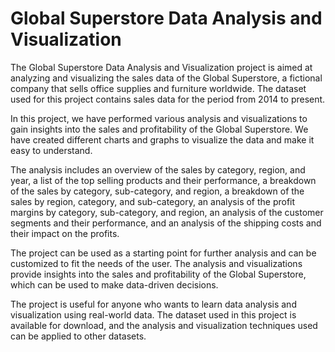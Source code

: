 # Global Superstore Data Analysis and Visualization
The Global Superstore Data Analysis and Visualization project is aimed at analyzing and visualizing the sales data of the Global Superstore, a fictional company that sells office supplies and furniture worldwide. The dataset used for this project contains sales data for the period from 2014 to present.

In this project, we have performed various analysis and visualizations to gain insights into the sales and profitability of the Global Superstore. We have created different charts and graphs to visualize the data and make it easy to understand.

The analysis includes an overview of the sales by category, region, and year, a list of the top selling products and their performance, a breakdown of the sales by category, sub-category, and region, a breakdown of the sales by region, category, and sub-category, an analysis of the profit margins by category, sub-category, and region, an analysis of the customer segments and their performance, and an analysis of the shipping costs and their impact on the profits.

The project can be used as a starting point for further analysis and can be customized to fit the needs of the user. The analysis and visualizations provide insights into the sales and profitability of the Global Superstore, which can be used to make data-driven decisions.

The project is useful for anyone who wants to learn data analysis and visualization using real-world data. The dataset used in this project is available for download, and the analysis and visualization techniques used can be applied to other datasets.
